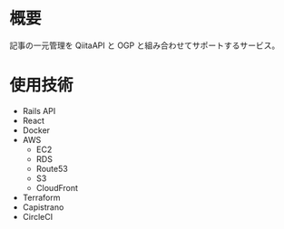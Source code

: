 # 概要

記事の一元管理を QiitaAPI と OGP と組み合わせてサポートするサービス。

# 使用技術

- Rails API
- React
- Docker
- AWS
  - EC2
  - RDS
  - Route53
  - S3
  - CloudFront
- Terraform
- Capistrano
- CircleCI

